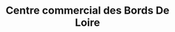 ---
title: "Centre commercial des Bords De Loire"
url: /nevers/centre-commercial-des-bords-de-loire/
shop: Einkaufszentrum
---